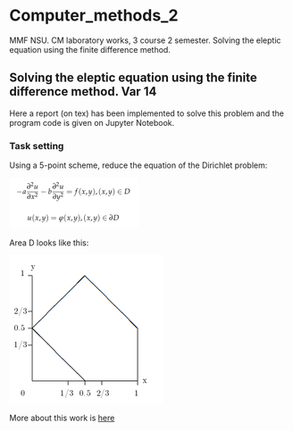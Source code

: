 # Computer_methods_2

MMF NSU. CM laboratory works, 3 course 2 semester. Solving the eleptic equation using the finite difference method.

## Solving the eleptic equation using the finite difference method. Var 14

Here a report (on tex) has been implemented to solve this problem and the program code is given on Jupyter Notebook.

### Task setting

Using a 5-point scheme, reduce the equation of the Dirichlet problem:

![image](https://github.com/TDaryaT/Computer_methods_2/blob/master/img/dir.png)

Area D looks like this:

![image](https://github.com/TDaryaT/Computer_methods_2/blob/master/img/domain.png)

More about this work is [here](https://github.com/TDaryaT/Computer_methods_2/blob/master/main.tex)
